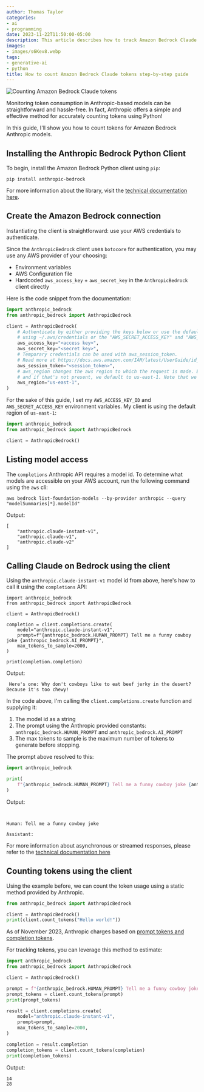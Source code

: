 ```yaml
---
author: Thomas Taylor
categories:
- ai
- programming
date: 2023-11-22T11:50:00-05:00
description: This article describes how to track Amazon Bedrock Claude token usage
images:
- images/s6Kev8.webp
tags:
- generative-ai
- python 
title: How to count Amazon Bedrock Claude tokens step-by-step guide
---
```


![Counting Amazon Bedrock Claude tokens](images/s6Kev8.webp)

Monitoring token consumption in Anthropic-based models can be straightforward and hassle-free. In fact, Anthropic offers a simple and effective method for accurately counting tokens using Python!

In this guide, I'll show you how to count tokens for Amazon Bedrock Anthropic models.

## Installing the Anthropic Bedrock Python Client

To begin, install the Amazon Bedrock Python client using `pip`:

```shell
pip install anthropic-bedrock
```

For more information about the library, visit the [technical documentation here][1].

## Create the Amazon Bedrock connection

Instantiating the client is straightforward: use your AWS credentials to authenticate.

Since the `AnthropicBedrock` client uses `botocore` for authentication, you may use any AWS provider of your choosing:

- Environment variables
- AWS Configuration file
- Hardcoded `aws_access_key` + `aws_secret_key` in the `AnthropicBedrock` client directly

Here is the code snippet from the documentation:

```python
import anthropic_bedrock
from anthropic_bedrock import AnthropicBedrock

client = AnthropicBedrock(
    # Authenticate by either providing the keys below or use the default AWS credential providers, such as
    # using ~/.aws/credentials or the "AWS_SECRET_ACCESS_KEY" and "AWS_ACCESS_KEY_ID" environment variables.
    aws_access_key="<access key>",
    aws_secret_key="<secret key>",
    # Temporary credentials can be used with aws_session_token.
    # Read more at https://docs.aws.amazon.com/IAM/latest/UserGuide/id_credentials_temp.html.
    aws_session_token="<session_token>",
    # aws_region changes the aws region to which the request is made. By default, we read AWS_REGION,
    # and if that's not present, we default to us-east-1. Note that we do not read ~/.aws/config for the region.
    aws_region="us-east-1",
)
```

For the sake of this guide, I set my `AWS_ACCESS_KEY_ID` and `AWS_SECRET_ACCESS_KEY` environment variables. My client is using the default region of `us-east-1`:

```python
import anthropic_bedrock
from anthropic_bedrock import AnthropicBedrock

client = AnthropicBedrock()
```

## Listing model access

The `completions` Anthropic API requires a model id. To determine what models are accessible on your AWS account, run the following command using the `aws` cli:

```shell
aws bedrock list-foundation-models --by-provider anthropic --query "modelSummaries[*].modelId"
```

Output:

```text
[
    "anthropic.claude-instant-v1",
    "anthropic.claude-v1",
    "anthropic.claude-v2"
]
```

## Calling Claude on Bedrock using the client

Using the `anthropic.claude-instant-v1` model id from above, here's how to call it using the `completions` API:

```
import anthropic_bedrock
from anthropic_bedrock import AnthropicBedrock

client = AnthropicBedrock()

completion = client.completions.create(
    model="anthropic.claude-instant-v1",
    prompt=f"{anthropic_bedrock.HUMAN_PROMPT} Tell me a funny cowboy joke {anthropic_bedrock.AI_PROMPT}",
    max_tokens_to_sample=2000,
)

print(completion.completion)
```

Output:

```text
 Here's one: Why don't cowboys like to eat beef jerky in the desert? Because it's too chewy!
```

In the code above, I'm calling the `client.completions.create` function and supplying it:

1. The model id as a string
2. The prompt using the Anthropic provided constants: `anthropic_bedrock.HUMAN_PROMPT` and `anthropic_bedrock.AI_PROMPT`
3. The max tokens to sample is the maximum number of tokens to generate before stopping.

The prompt above resolved to this:

```python
import anthropic_bedrock

print(
    f"{anthropic_bedrock.HUMAN_PROMPT} Tell me a funny cowboy joke {anthropic_bedrock.AI_PROMPT}"
)
```

Output:

```text


Human: Tell me a funny cowboy joke

Assistant:
```

For more information about asynchronous or streamed responses, please refer to the [technical documentation here][2]

## Counting tokens using the client

Using the example before, we can count the token usage using a static method provided by Anthropic.

```python
from anthropic_bedrock import AnthropicBedrock

client = AnthropicBedrock()
print(client.count_tokens("Hello world!"))
```

As of November 2023, Anthropic charges based on [prompt tokens and completion tokens][3].

For tracking tokens, you can leverage this method to estimate:

```python
import anthropic_bedrock
from anthropic_bedrock import AnthropicBedrock

client = AnthropicBedrock()

prompt = f"{anthropic_bedrock.HUMAN_PROMPT} Tell me a funny cowboy joke {anthropic_bedrock.AI_PROMPT}"
prompt_tokens = client.count_tokens(prompt)
print(prompt_tokens)

result = client.completions.create(
    model="anthropic.claude-instant-v1",
    prompt=prompt,
    max_tokens_to_sample=2000,
)

completion = result.completion
completion_tokens = client.count_tokens(completion)
print(completion_tokens)
```

Output:

```text
14
28
```

[1]: https://docs.anthropic.com/claude/docs/claude-on-amazon-bedrock
[2]: https://github.com/anthropics/anthropic-bedrock-python
[3]: https://support.anthropic.com/en/articles/8114526-how-will-i-be-billed
